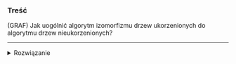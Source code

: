 ### Treść
(GRAF)
Jak uogólnić algorytm izomorfizmu drzew ukorzenionych do algorytmu drzew nieukorzenionych?

------
<details><summary>Rozwiązanie</summary>
<p>

